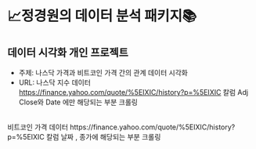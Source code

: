 # :chart_with_upwards_trend:정경원의 데이터 분석 패키지:books:

## 데이터 시각화 개인 프로젝트 

- 주제: 나스닥 가격과 비트코인 가격 간의 관계 데이터 시각화
- URL: 나스닥 지수 데이터 https://finance.yahoo.com/quote/%5EIXIC/history?p=%5EIXIC 칼럼 Adj Close와 Date 에만 해당되는 부분 크롤링 
<br>
비트코인 가격 데이터 https://finance.yahoo.com/quote/%5EIXIC/history?p=%5EIXIC 칼럼 날짜 , 종가에 해당되는 부분 크롤링

